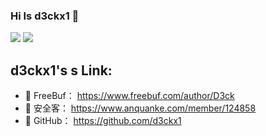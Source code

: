 ### Hi Is d3ckx1 👋
<p>
  <img src="https://github-readme-stats.mrdulin.vercel.app/api?username=d3ckx1&show_icons=true&hide_border=true&hide=prs&theme=buefy">
  <img src="https://github-readme-stats.vercel.app/api/top-langs/?username=d3ckx1&layout=compact&hide_border=true&theme=buefy&show_icons=true">
</p>


## d3ckx1's s Link:

- 🔭 FreeBuf： https://www.freebuf.com/author/D3ck
- 🌱 安全客： https://www.anquanke.com/member/124858
- 👯 GitHub： https://github.com/d3ckx1

